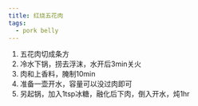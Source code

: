 ```yaml
---
title: 红烧五花肉
tags:
  - pork belly
---
```


1. 五花肉切成条方
2. 冷水下锅，捞去浮沫，水开后3min关火
3. 肉和上香料，腌制10min
4. 准备一壶开水，容量可以没过肉即可
5. 另起锅，加入1tsp冰糖，融化后下肉，倒入开水，炖1hr